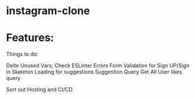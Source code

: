# instagram-clone

# Features:

Things to do:

Delte Unused Vars;
Check ESLinter Errors
Form Validation for Sign UP/Sign in
Skeleton Loading for suggestions
Suggestion Query
Get All User likes query


Sort out Hosting and CI/CD

